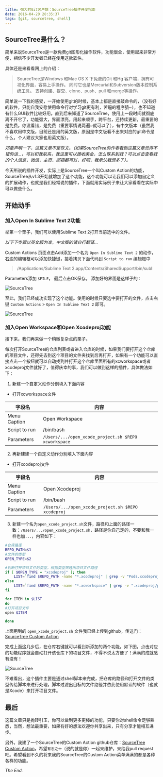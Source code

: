 ```yaml
---
title: 强大的Git客户端：SourceTree插件开发指南
date: 2016-04-20 20:35:37
tags: [git, sourcetree, shell]
---
```



## SourceTree是什么？
简单来说SourceTree是一款免费git图形化操作软件，功能很全，使用起来非常方便，相信不少开发者已经在使用这款软件。

具体还是来看看网上的介绍：

> SourceTree是Windows 和Mac OS X 下免费的Git 和Hg 客户端，拥有可视化界面，容易上手操作。 同时它也是Mercurial和Subversion版本控制系统工具。 支持创建、提交、clone、push、pull 和merge等操作。

<!-- more -->

简单说一下我的感受，一开始使用git的时候，基本上都是直接敲命令的，（没有好的软件，只能自我安慰使用命令行对学习git更有利，苦逼的程序猿~），也不知道有什么GUI软件比较好用，直到后来知道了SourceTree，使用上一段时间就彻底离不开它了，功能强大，界面漂亮，用起来顺手，跨平台，还持续更新，最重要的是免费，你没看错，是免费（重要事情说两遍~就可以了），有中文版本（虽然我不喜欢用中文版，目前还是用的英文版，原因是中文版看不出来对应的git命令是什么，个人建议大家也用英文版）。

*郑重声明一下，这篇文章不是软文。（如果SourceTree的作者看到这篇文章觉得不错的话…，可以和我联系，我这里可以接收美金，怎么联系到我？可以点击查看我的个人信息，微信，主页，邮箱都可以，好吧，我承认我想多了）。*

今天所说的插件开发，实际上是SourceTree一个叫Custom Action的功能，SourceTree从v1.3开始就增加了这个功能，这个功能可以让我们可以添加自定义的扩展动作，也就是我们经常说的插件，下面就用实际例子来让大家看看在实际中可以做些什么。

## 开始动手

### 加入Open In Sublime Text 2功能

举第一个栗子，我们可以使用Sublime Text 2打开当前选中的文件。

*以下下步骤以英文版为准，中文版的请自行翻译…*

Custom Actions 页面点击Add添加一个名为 `Open In Sublime Text 2` 的动作，右边的编辑框可以添加快捷键，接着拷贝下面代码到 `Script to run` 编辑框中

> /Applications/Sublime Text 2.app/Contents/SharedSupport/bin/subl

Parameters添加 `$FILE`， 最后点击OK保存。
添加好的界面是这样子的：

![SourceTree](/blogImages/sourcetree_001.png)

至此，我们已经成功实现了这个功能。使用的时候只要选中要打开的文件，点击右键 `Custom Actions` >  `Open In Sublime Text 2` 即可。

![SourceTree](/blogImages/sourcetree_002.png)

### 加入Open Workspace和Open Xcodeproj功能
接下来，我们再来做一个稍微复杂点的栗子。

每次打开SourceTree的仓库列表或者进入仓库的时候，如果我们要打开这个仓库的项目文件，还得先去到这个项目的文件夹找到后再打开，如果有一个功能可以直接点击一个按钮就可以自动找到并打开这个仓库里面所有的xcworkspace或者xcodeproj文件就好了，值得庆幸的事，我们可以做到这样的插件，具体做法如下：  

1. 新建一个自定义动作分别填入下面内容

* 打开xcworkspace文件

|字段名|内容|
| ---- | ---- | 
|Menu Caption| Open Workspace|
|Script to run | /bin/bash|
|Parameters| `/Users/.../open_xcode_project.sh $REPO xcworkspace`|


2. 再新建建一个自定义动作分别填入下面内容

* 打开xcodeproj文件

|字段名|内容|
| ---- | ---- | 
|Menu Caption| Open Xcodeproj| 
|Script to run| /bin/bash  |
|Parameters| `/Users/.../open_xcode_project.sh $REPO xcodeproj`|

3. 新建一个名为`open_xcode_project.sh`文件，路径和上面的路径一致：`/Users/.../open_xcode_project.sh`，路径是你自己定的，不要和我一样也加`...`，内容如下：

```bash
#仓库路径
REPO_PATH=$1
#文件的类型
OPEN_TYPE=$2

#判断打开项目文件的类型，根据类型筛选出项目文件路径
if [ $OPEN_TYPE = "xcodeproj" ]; then
    LIST=`find $REPO_PATH -name "*.xcodeproj" | grep -v "Pods.xcodeproj"`
else
    LIST=`find $REPO_PATH -name "*.xcworkspace" | grep -v ".xcodeproj/project.xcworkspace"`
fi

for ITEM in $LIST
do
#打开项目文件
open $ITEM

done
```

上面用到的 `open_xcode_project.sh` 文件我已经上传到github，传送门：[SourceTree Custom Action](https://github.com/MellongLau/SourceTree-Custom-Action)

完成上面这几步后，在仓库右键就可以看到新添加的两个功能，如下图，点击对应的功能程序就会自动打开该仓库下的项目文件，不得不说太方便了！满满的成就感有没有！

![SourceTree](/blogImages/sourcetree_003.png)

不难看出，这个插件主要是通过shell脚本来完成，把仓库的路径和打开文件的类型传给脚本来进行处理，脚本过滤出目标的文件路径并依此使用默认的软件（也就是Xcode）来打开项目文件。

## 最后
这篇文章只是抛砖引玉，你可以做到更多更棒的功能，只要你对shell命令足够熟悉，当然，想法最重要，如果有好的想法欢迎你共享出来，只有分享才能相互进步。

另外，我建了一个SourceTree的Custom Action github仓库：[SourceTree Custom Action](https://github.com/MellongLau/SourceTree-Custom-Action)，希望`有志之士`（说的就是你）一起来维护，来给我pull request吧。希望看到不久的将来我的SourceTree的Custom Action菜单满满的都是各种各样的功能。

*The End.*
